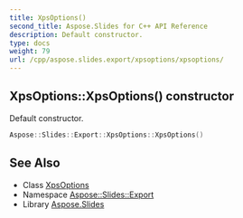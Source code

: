 ```yaml
---
title: XpsOptions()
second_title: Aspose.Slides for C++ API Reference
description: Default constructor.
type: docs
weight: 79
url: /cpp/aspose.slides.export/xpsoptions/xpsoptions/
---
```

## XpsOptions::XpsOptions() constructor


Default constructor.

```cpp
Aspose::Slides::Export::XpsOptions::XpsOptions()
```

## See Also

* Class [XpsOptions](./)
* Namespace [Aspose::Slides::Export](../)
* Library [Aspose.Slides](../../)